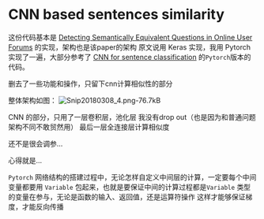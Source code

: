 # CNN based sentences similarity

这份代码基本是 [Detecting Semantically Equivalent Questions
in Online User Forums][1] 的实现，架构也是该paper的架构
原文说用 Keras 实现，我用 Pytorch 实现了一遍，大部分参考了 [CNN for sentence classification][2] 的`Pytorch`版本的代码。

删去了一些功能和操作，只留下cnn计算相似性的部分

整体架构如图：
![Snip20180308_4.png-76.7kB][3]


CNN 的部分，只用了一层卷积层，池化层
我没有drop out（也是因为和普通问题架构不同不敢贸然用）
最后一层全连接层计算相似度

还不是很会调参...

心得就是...

`Pytorch` 网络结构的搭建过程中，无论怎样自定义中间层的计算，一定要每个中间变量都要用 `Variable` 包起来，也就是要保证中间的计算过程都是`Variable` 类型的变量在参与，无论是函数的输入、返回值，还是运算符操作
这样才能够保证梯度，才能反向传播


  [1]: http://www.aclweb.org/anthology/K15-1013
  [2]: https://github.com/Shawn1993/cnn-text-classification-pytorch
  [3]: http://static.zybuluo.com/Preke/vkc49vk00s7pzpmr1u2yutha/Snip20180308_4.png
